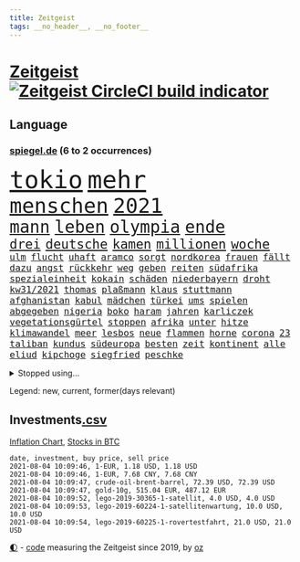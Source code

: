 ```yaml
---
title: Zeitgeist
tags: __no_header__, __no_footer__
---
```


# [Zeitgeist](https://oliz.io/zeitgeist/) [![Zeitgeist CircleCI build indicator](https://circleci.com/gh/ooz/zeitgeist.svg?style=shield)](https://circleci.com/gh/ooz/zeitgeist)

## Language

<h3><a href="https://www.spiegel.de" target="_blank">spiegel.de</a> (6 to 2 occurrences)</h3>
<p style="font-family:monospace">
<span style="font-size:32pt"><a href="news_links.html#tokio" class="current">tokio</a></span>
<span style="font-size:32pt"><a href="news_links.html#mehr" class="current">mehr</a></span>
<br>
<span style="font-size:27pt"><a href="news_links.html#menschen" class="current">menschen</a></span>
<span style="font-size:27pt"><a href="news_links.html#2021" class="current">2021</a></span>
<br>
<span style="font-size:22pt"><a href="news_links.html#mann" class="current">mann</a></span>
<span style="font-size:22pt"><a href="news_links.html#leben" class="current">leben</a></span>
<span style="font-size:22pt"><a href="news_links.html#olympia" class="current">olympia</a></span>
<span style="font-size:22pt"><a href="news_links.html#ende" class="current">ende</a></span>
<br>
<span style="font-size:17pt"><a href="news_links.html#drei" class="current">drei</a></span>
<span style="font-size:17pt"><a href="news_links.html#deutsche" class="current">deutsche</a></span>
<span style="font-size:17pt"><a href="news_links.html#kamen" class="current">kamen</a></span>
<span style="font-size:17pt"><a href="news_links.html#millionen" class="current">millionen</a></span>
<span style="font-size:17pt"><a href="news_links.html#woche" class="current">woche</a></span>
<br>
<span style="font-size:12pt"><a href="news_links.html#ulm" class="current">ulm</a></span>
<span style="font-size:12pt"><a href="news_links.html#flucht" class="current">flucht</a></span>
<span style="font-size:12pt"><a href="news_links.html#uhaft" class="current">uhaft</a></span>
<span style="font-size:12pt"><a href="news_links.html#aramco" class="new">aramco</a></span>
<span style="font-size:12pt"><a href="news_links.html#sorgt" class="current">sorgt</a></span>
<span style="font-size:12pt"><a href="news_links.html#nordkorea" class="current">nordkorea</a></span>
<span style="font-size:12pt"><a href="news_links.html#frauen" class="current">frauen</a></span>
<span style="font-size:12pt"><a href="news_links.html#fällt" class="current">fällt</a></span>
<span style="font-size:12pt"><a href="news_links.html#dazu" class="current">dazu</a></span>
<span style="font-size:12pt"><a href="news_links.html#angst" class="current">angst</a></span>
<span style="font-size:12pt"><a href="news_links.html#rückkehr" class="current">rückkehr</a></span>
<span style="font-size:12pt"><a href="news_links.html#weg" class="current">weg</a></span>
<span style="font-size:12pt"><a href="news_links.html#geben" class="current">geben</a></span>
<span style="font-size:12pt"><a href="news_links.html#reiten" class="new">reiten</a></span>
<span style="font-size:12pt"><a href="news_links.html#südafrika" class="current">südafrika</a></span>
<span style="font-size:12pt"><a href="news_links.html#spezialeinheit" class="current">spezialeinheit</a></span>
<span style="font-size:12pt"><a href="news_links.html#kokain" class="current">kokain</a></span>
<span style="font-size:12pt"><a href="news_links.html#schäden" class="current">schäden</a></span>
<span style="font-size:12pt"><a href="news_links.html#niederbayern" class="new">niederbayern</a></span>
<span style="font-size:12pt"><a href="news_links.html#droht" class="current">droht</a></span>
<span style="font-size:12pt"><a href="news_links.html#kw31/2021" class="new">kw31/2021</a></span>
<span style="font-size:12pt"><a href="news_links.html#thomas" class="current">thomas</a></span>
<span style="font-size:12pt"><a href="news_links.html#plaßmann" class="current">plaßmann</a></span>
<span style="font-size:12pt"><a href="news_links.html#klaus" class="current">klaus</a></span>
<span style="font-size:12pt"><a href="news_links.html#stuttmann" class="current">stuttmann</a></span>
<span style="font-size:12pt"><a href="news_links.html#afghanistan" class="current">afghanistan</a></span>
<span style="font-size:12pt"><a href="news_links.html#kabul" class="current">kabul</a></span>
<span style="font-size:12pt"><a href="news_links.html#mädchen" class="current">mädchen</a></span>
<span style="font-size:12pt"><a href="news_links.html#türkei" class="current">türkei</a></span>
<span style="font-size:12pt"><a href="news_links.html#ums" class="current">ums</a></span>
<span style="font-size:12pt"><a href="news_links.html#spielen" class="current">spielen</a></span>
<span style="font-size:12pt"><a href="news_links.html#abgegeben" class="current">abgegeben</a></span>
<span style="font-size:12pt"><a href="news_links.html#nigeria" class="current">nigeria</a></span>
<span style="font-size:12pt"><a href="news_links.html#boko" class="current">boko</a></span>
<span style="font-size:12pt"><a href="news_links.html#haram" class="current">haram</a></span>
<span style="font-size:12pt"><a href="news_links.html#jahren" class="current">jahren</a></span>
<span style="font-size:12pt"><a href="news_links.html#karliczek" class="current">karliczek</a></span>
<span style="font-size:12pt"><a href="news_links.html#vegetationsgürtel" class="new">vegetationsgürtel</a></span>
<span style="font-size:12pt"><a href="news_links.html#stoppen" class="current">stoppen</a></span>
<span style="font-size:12pt"><a href="news_links.html#afrika" class="current">afrika</a></span>
<span style="font-size:12pt"><a href="news_links.html#unter" class="current">unter</a></span>
<span style="font-size:12pt"><a href="news_links.html#hitze" class="current">hitze</a></span>
<span style="font-size:12pt"><a href="news_links.html#klimawandel" class="current">klimawandel</a></span>
<span style="font-size:12pt"><a href="news_links.html#meer" class="current">meer</a></span>
<span style="font-size:12pt"><a href="news_links.html#lesbos" class="new">lesbos</a></span>
<span style="font-size:12pt"><a href="news_links.html#neue" class="current">neue</a></span>
<span style="font-size:12pt"><a href="news_links.html#flammen" class="current">flammen</a></span>
<span style="font-size:12pt"><a href="news_links.html#horne" class="new">horne</a></span>
<span style="font-size:12pt"><a href="news_links.html#corona" class="current">corona</a></span>
<span style="font-size:12pt"><a href="news_links.html#23" class="current">23</a></span>
<span style="font-size:12pt"><a href="news_links.html#taliban" class="current">taliban</a></span>
<span style="font-size:12pt"><a href="news_links.html#kundus" class="new">kundus</a></span>
<span style="font-size:12pt"><a href="news_links.html#südeuropa" class="current">südeuropa</a></span>
<span style="font-size:12pt"><a href="news_links.html#besten" class="current">besten</a></span>
<span style="font-size:12pt"><a href="news_links.html#zeit" class="current">zeit</a></span>
<span style="font-size:12pt"><a href="news_links.html#kontinent" class="current">kontinent</a></span>
<span style="font-size:12pt"><a href="news_links.html#alle" class="current">alle</a></span>
<span style="font-size:12pt"><a href="news_links.html#eliud" class="new">eliud</a></span>
<span style="font-size:12pt"><a href="news_links.html#kipchoge" class="new">kipchoge</a></span>
<span style="font-size:12pt"><a href="news_links.html#siegfried" class="new">siegfried</a></span>
<span style="font-size:12pt"><a href="news_links.html#peschke" class="new">peschke</a></span>
</p>
<details>
<summary>Stopped using...</summary>
<p class="former" style="font-size:12pt">
harry(291) locker(291) mithilfe(291) ehemaliger(290) hervor(290) humanitäre(290) kita(290) manchen(290) positionen(290) ärmere(290) geliefert(289) innenstadt(289) kämpfte(289) nominierung(289) version(289) anerkannt(288) coronaausbruch(288) ehemann(288) einheit(288) emma(288) erholung(288) ersatz(288) gefordert(288) gleichstellung(288) guterres(288) reduziert(288) reihe(288) senat(288) vorbereitet(288) 79(287) flick(287) franziska(287) führerschein(287) giffey(287) hannover(287) hansi(287) hinterlassen(287) kriminelle(287) november(287) rb(287) russischer(287) spielzeit(287) sprengstoff(287) treffer(287) zurückgetreten(287) ausgewertet(286) aussieht(286) beamte(286) bekannte(286) bekannten(286) ecuador(286) einzug(286) großteil(286) mitte(286) pflege(286) psg(286) solcher(286) spaniens(286) stil(286) sv(286) sängerin(286) website(286) 98(285) ansatz(285) fortschritt(285) ganzes(285) haken(285) helden(285) impfbereitschaft(285) steuert(285) strafstoß(285) amerikanische(284) angeblichen(284) angesteckt(284) bloß(284) chancen(284) coronainfektion(284) frankfurter(284) gesundheitssystem(284) hai(284) messerattacke(284) namens(284) reform(284) schmeckt(284) schwarzer(284) suchte(284) toni(284) trennte(284) vertrauliche(284) anstehenden(283) ansturm(283) arsenal(283) becker(283) dringend(283) erzielt(283) gerufen(283) gutachten(283) jubiläum(283) konservativen(283) krampkarrenbauer(283) magdeburg(283) manchester(283) preisen(283) private(283) schlimm(283) taylor(283) tobt(283) verteidigungsministerin(283) astrazeneca(282) boeing(282) böhmermann(282) depressionen(282) eintracht(282) eishockey(282) geworfen(282) kochinstituts(282) moskau(282) nürnberg(282) radikal(282) reißt(282) spätestens(282) stanley(282) strecke(282) ton(282) untersagt(282) vergangenheit(282) übergang(282) 180(281) bereich(281) besseren(281) bestes(281) bootsunglück(281) bot(281) entlassung(281) entschädigung(281) erheben(281) flugzeuge(281) fritz(281) gelungen(281) generationen(281) korrekt(281) melanie(281) parteichef(281) supermarkt(281) virtuell(281) öl(281) 42(280) attraktiver(280) bundesebene(280) dfbteam(280) dinge(280) kriterien(280) nutzten(280) rechtspopulisten(280) roboter(280) roth(280) saisonsieg(280) times(280) trainiert(280) umbauen(280) usbehörden(280) verdeutlicht(280) verfilmt(280) zahlung(280) zoo(280) 125(279) bedenken(279) bewertet(279) drehen(279) einstieg(279) elektrische(279) erfolgreiche(279) feierte(279) fußballbundesliga(279) gesprengt(279) kronprinz(279) löw(279) milde(279) prinzessin(279) rechnungshof(279) rente(279) russisches(279) schwersten(279) verschwörungstheorien(279) wechseln(279) 99(278) amerika(278) befreien(278) bill(278) fair(278) illegalen(278) island(278) libyen(278) metropolen(278) räumen(278) schutzmasken(278) stadtteil(278) tourismus(278) triumph(278) united(278) vergessen(278) wales(278) wirksam(278) covid19patienten(277) drastisch(277) erlitt(277) fragt(277) gelsenkirchen(277) gleiche(277) länge(277) norbert(277) nordrheinwestfälischen(277) qualität(277) taiwan(277) verbreitung(277) verhängnis(277) weisen(277) enthüllt(276) förderung(276) innenstädte(276) miami(276) sinn(276) aldi(275) beleidigung(275) dämpfer(275) entsetzen(275) feind(275) leipzigs(275) mangelt(275) schnitt(275) wütend(275) aufschwung(274) can(274) drohungen(274) euparlament(274) gemälde(274) institut(274) kimmich(274) langfristig(274) mahmoud(274) phil(274) verteidigungsministerium(274) virologen(274) absolut(273) arbeitslosen(273) aufgegeben(273) baustelle(273) beliebter(273) dänischen(273) lockt(273) mohammed(273) möglichst(273) neuauflage(273) restaurants(273) sehnsucht(273) siege(273) verteilung(273) volksrepublik(273) vorzeitige(273) zurückhaltend(273) diskussionen(272) kindes(272) kinos(272) kryptowährung(272) meiner(272) unternehmens(272) überprüfen(272) geklagt(271) gespalten(271) klassiker(271) militärischen(271) national(271) nordkoreas(271) verschwiegen(271) wochenlang(271) 3000(270) ablehnung(270) belege(270) champion(270) enge(270) feld(270) jong(270) kehrte(270) mannschaften(270) möglicherweise(270) nah(270) nordirland(270) schönsten(270) un(270) 900(269) begründet(269) berater(269) brüder(269) ewig(269) häusliche(269) stationäre(269) verwandelt(269) überraschen(269) 28(268) clinton(268) erfüllen(268) sicheren(268) solange(268) tiefen(268) verschwörung(268) artikel(267) autobranche(267) dran(267) drastischen(267) homosexuellen(267) klarer(267) schicken(267) verteidigen(267) wohnt(267) amerikas(266) balance(266) geschlecht(266) hürde(266) misshandlungen(266) premierministers(266) tim(266) umweltbundesamt(266) wahnsinn(266) defensive(265) finnland(265) frisch(265) jahrestag(265) sekunde(265) wirtz(265) aufschub(264) hängt(264) höhen(264) indirekt(264) kassen(264) mitfavorit(264) motive(264) ordnung(264) ecke(263) hessischen(263) le(263) netflixserie(263) schriftsteller(263) sergio(263) verklagen(263) verschleppt(263) anzeichen(262) deutliches(262) gekämpft(262) rentner(262) schockiert(262) sicherheitsbedenken(262) spitzenreiter(262) astronauten(261) bagdad(261) kroos(261) lockerung(261) magnus(261) strenger(261) versammlungen(261) bat(260) chats(260) km/h(260) korruptionsvorwürfen(260) regelung(260) ruhig(260) verfassungswidrig(260) verwendung(260) alexandra(259) begrüßt(259) bürgerkrieg(259) eigentor(259) gefällt(259) glaubwürdigkeit(259) heiligen(259) abgewiesen(258) auffällig(258) me(258) unterschrieben(258) auszahlung(257) bewegte(257) intensivmediziner(257) 140(256) eilantrag(256) wrack(256) ball(255) befasst(255) engpässe(255) ministerien(255) wölfe(255) abgerissen(254) coronazeiten(254) flüchtling(254) mathieu(254) initiativen(253) verfolger(253) vorwürfen(253) abermals(252) kindheit(252) torwart(251) blake(250) flughafens(250) katja(250) mafia(250) vollem(250) erhoffen(249) jadon(249) lockerungen(249) schalker(249) vizekanzler(249) zeigten(249) abhängig(248) joggen(248) wertvolle(248) abu(247) beschlagnahmten(247) dhabi(247) entwickler(247) persönliches(247) schaut(247) katharina(246) mindestlohn(246) pest(246) praxis(246) schwört(246) staus(246) vorherrschaft(246) bewaffneten(245) mutation(245) söhne(245) vergabe(245) wiedergewählt(245) cover(244) grünenchefin(244) kylian(243) sauer(243) erfolgreichen(242) ernährung(242) hype(242) miss(242) skizziert(242) günther(241) trick(241) einleiten(240) kanal(240) diana(239) gesundheitliche(239) gutachter(238) sammelte(238) spionage(238) beschaffung(237) jederzeit(237) missbrauchskomplex(237) pentagon(237) sturms(237) veränderungen(237) verübt(237) voraussetzung(237) eingeräumt(235) halbzeitpause(235) baldige(234) dylan(234) jill(234) äthiopiens(233) karlsruhe(232) paradies(232) ungewöhnlichen(232) weitreichende(232) drohne(231) palästinenser(231) totschlags(231) ungleichheit(231) meisterschaft(230) unicef(230) offener(229) zweck(229) lieferungen(228) schnelltest(228) bedrängt(227) desto(227) weiterkommen(226) christina(224) rolf(224) beerdigt(223) erheblichen(223) umzugehen(222) zocken(222) zusätzliche(222) 43jähriger(221) bösen(221) intern(220) dominik(219) herauszufinden(219) lieferengpässe(219) regelmäßig(219) vorfalls(219) 1989(218) vereins(218) beheben(217) berühmtesten(216) gelangt(216) parteiausschluss(216) parteichefin(216) sticht(216) verdächtig(216) vertrauten(216) gesundheitsministers(214) diess(213) offenbarte(213) erben(211) bundesagentur(210) aufheben(209) starkes(209) schärfer(208) kombination(207) uskongress(207) kommuniziert(206) auslieferung(205) morrison(205) schütze(205) empfindet(203) geschleust(203) saale(203) 9/11(201) bundestagsabgeordnete(199) bauarbeiten(198) dankt(198) festgenommene(198) perspektive(198) stoffe(198) 64jährige(197) fußgängerzonen(197) gefährdete(196) mona(196) pandemielage(196) nordosten(195) einsatzkräften(194) präsentation(193) jazzmusiker(191) texte(191) wissler(191) einstellungen(190) absetzen(187) elektroantrieb(187) lieferketten(186) teilhaben(186) ach(185) gesamtsieg(184) harmlos(184) enkel(183) mutante(183) aufgebot(182) denkmal(181) grunde(181) jagt(180) impftermin(179) flugzeugabsturz(178) englischer(177) autobauer(176) jack(176) server(176) sehe(174) andy(172) delmenhorst(172) riskanter(172) coronainzidenzen(171) konfrontation(171) luxemburg(171) jim(169) bergsteiger(168) coronaimpfkampagne(168) flächendeckend(168) hetzern(168) master(168) steine(168) behält(167) kriegsschiffe(167) viral(167) computerchips(166) ingolstadt(166) prinzen(165) schiebt(165) grundstück(164) lehrerin(164) oberhaupt(164) armstrong(163) estland(163) hausärzte(163) sparkassen(163) rapide(162) singen(162) überragenden(162) salvini(160) vulkan(160) abgefangen(159) jawort(158) coronarisiko(156) motiven(156) nationalpark(156) verleiht(156) tyler(155) gerichtssaal(154) opel(154) reihenweise(154) verwehrt(154) lahmgelegt(153) aufholen(152) bein(151) kurzarbeiter(151) silva(151) traditionell(151) bayreuth(150) herausfordern(150) 230(149) besitzerin(149) indiens(149) klatsche(149) zutrauen(149) autobahnen(148) seen(148) verteuert(148) 147(146) archäologie(146) internat(146) islamist(146) verlusten(146) exfußballprofi(145) austausch(144) beunruhigt(144) gerichtliche(144) chile(143) 20jährige(141) rückgang(141) serena(141) 29jähriger(139) korrupte(139) victoria(139) hilferuf(138) katholiken(138) phasen(138) sahra(138) wagenknecht(138) lösten(137) einbau(136) freiheitsstrafen(135) großereignis(135) hurra(134) pen(133) reisebranche(133) entsandt(132) bestsellerautor(131) geformt(130) hochschulen(130) linkenchefin(130) rosa(130) bejubelt(129) bräuchte(129) salman(129) impfwillige(128) universitäten(128) vielfältig(128) alben(126) begleitete(126) diverser(126) dramatisches(126) eiskalt(125) knorrbremse(125) rohstoffen(125) senders(125) dieter(123) luftangriffe(123) großstädte(122) palästina(122) thessaloniki(122) verlegung(122) fehlverhaltens(121) gekippt(121) häme(121) werks(121) gegenkandidaten(120) lucaapp(120) verantwortliche(120) immunisiert(119) todestag(119) tschechiens(118) dementieren(117) goldener(117) hof(117) länderspielen(117) jude(116) swr(116) drohschreiben(115) erlaubnis(115) erschoss(115) krönen(115) baku(114) besetzen(114) bildzeitung(114) investor(114) bastian(112) einzufangen(112) gelbe(112) unweit(112) affen(111) cyberkriminelle(111) bundestrainers(110) erklärungsnot(110) abgestürzt(109) elbe(109) kartellamt(108) lebenswerter(108) zweitimpfung(108) 1974(107) leichtathleten(107) erledigen(106) gutem(106) nhl(106) eröffnete(105) koepfer(105) teslawerk(105) essener(104) nebenan(104) passende(104) begrenzung(103) blut(103) dubiosen(103) schlagabtausch(103) berechtigt(102) gesünder(102) impftempo(102) bobby(101) grundschulkinder(101) kellner(101) krim(101) lieder(100) auswärtiges(99) geschädigten(99) herausragende(99) laxen(98) qualifying(98) solidarisiert(98) aufreger(97) berlinneukölln(97) impfziel(97) mittelamerika(97) asyl(96) malt(96) kanadischen(94) rassemblement(94) blüht(93) cloud(93) oscars(93) ozean(91) tempolimit(91) geburtsort(90) hinauf(90) milliardenprojekt(90) neandertaler(90) packenden(90) rechnung(90) starmer(90) wirtschaftlich(90) abbas(89) financial(89) finanziert(89) lanz(89) leonardo(89) manila(89) pierre(89) westlichen(89) beschweren(88) blutigen(88) eile(88) einheitlichen(88) gültigen(88) klangen(88) kolonialmacht(88) pflegen(88) pomp(88) zerren(88) ausbrüche(87) neuerdings(87) onkel(87) poel(87) techniken(87) überdüngung(87) erstimpfungen(86) fluch(86) idol(86) seniorenheim(86) vorgetäuscht(86) bachmann(85) ramsey(85) signalisierte(85) tötungsabsicht(85) bildtv(84) ernte(84) remmoclans(84) campen(83) gereizt(83) umwelthilfe(83) gesinnung(82) nathan(82) planlos(82) sankt(81) vorarbeit(81) weimarer(81) wichtigere(81) afghanistanabzug(80) auszurichten(80) kampfjets(80) ladestationen(80) ladesäulen(80) abstinenz(79) partners(79) angeschaut(78) bundeswehrhelfer(78) schädlich(78) wagenknechts(78) überflüssig(78) entschädigungen(77) fußballnationalmannschaft(77) gewöhnungsbedürftig(77) mbappé(77) mundnasenschutz(77) poleposition(77) protestaktionen(77) sozialleistungen(77) fußballstar(76) löwe(76) orbáns(76) petersburg(76) dieselskandals(75) erlässt(75) homeofficepflicht(75) millionensumme(75) 1946(74) auseinandersetzen(74) ausmachen(74) fremdverschulden(74) supermarktkette(74) achraf(73) forschungsinstituts(73) abi(72) chefposten(72) gemeinderat(72) spritzen(72) strahlte(72) aufwendigen(71) effekte(71) kane(71) oldenburg(71) spielern(71) unkraut(71) zynismus(71) übereilt(71) betreuung(70) eisern(70) erstimpfung(70) halbzeit(70) sekt(70) üppige(70) beobachtete(69) gequält(69) gesamtbevölkerung(69) günstigen(69) hamas(69) hungersnot(69) legislaturperiode(69) momentan(69) touristischen(69) 149(68) 850(68) academy(68) begraben(68) gesprächsbereitschaft(68) berechnungen(67) fideszpartei(67) fregatte(67) lediglich(67) messerangriff(67) nabu(67) neudelhi(67) rudolph(67) weh(67) ziemiak(67) bestätigten(66) gesellen(66) inne(66) tadschikistan(66) usverteidigungsministerium(66) befristet(65) blues(65) großkonzerne(65) modi(65) narendra(65) zugänglich(65) 50jähriger(64) bnd(64) drohbriefe(64) handys(64) heuteshow(64) krieges(64) mclaren(64) nachbessern(64) schnellstmöglich(64) ballons(63) manta(63) schwule(63) ubahn(63) badewanne(62) beschwören(62) biest(62) championsleaguesieger(62) feierlichkeiten(62) konflikten(62) philippinischen(62) schnelltestergebnisse(62) ungerecht(62) übertrieben(62) erdbeeren(61) flüchtlingsboot(61) künstlichen(61) schätzung(61) windhorst(61) arnold(60) begrüßte(60) hineingezogen(60) mont(60) regionalwahlen(60) reicher(60) zweifache(60) borahansgrohe(59) einzudringen(59) heimkehr(59) inhaber(59) sagan(59) ziert(59) 32jähriger(58) 79jährige(58) arbeitsunfähig(58) cox(58) gestohlene(58) großeltern(58) nahost(58) ranghohe(58) rechtsterroristin(58) verlangte(58) aida(57) gebeutelten(57) preisschub(57) profiklubs(57) rauschen(57) cyberangriff(56) erklimmen(56) strengeren(56) passierte(55) austragen(54) knieverletzung(54) obersten(54) unorthodox(54) echtzeit(53) erpresst(53) exnationalspieler(53) lahmzulegen(53) lernlücken(53) lernrückstände(53) ost(53) serienmörder(53) ständigen(53) testkonzept(53) vielfaches(53) wally(53) zew(53) überzogen(53) eingeholt(52) erwarte(52) hackergruppe(52) präsidentengattin(52) schuldenbremse(52) werkzeuge(52) zugeschlagen(52) beleidigten(51) ermahnt(51) finaleinzug(51) obdachlose(51) talente(51) wessen(51) verurteilten(50) waffenstillstand(50) dreh(49) haiangriff(49) herbe(49) hochhaus(49) torrekord(49) vogue(49) riegel(48) schnäppchen(48) rundfahrt(47) sohns(47) wochenlangen(47) ausarbeiten(46) erfahrene(46) gewohnheiten(46) hingefallen(46) stärkere(46) usstreitkräfte(46) antisemitischer(45) entsprechendes(45) europameisterschaft(45) jamie(45) kreuzimpfung(45) parolen(45) court(44) erlebnis(44) hillary(44) luxusmarke(44) ortsbesuch(44) passagierflugzeug(44) flohen(43) laune(43) weinen(43) bundeswehroffizier(42) disziplinarmaßnahmen(42) eruption(42) flaggen(42) genesis(42) quere(42) raumfahrtpläne(42) schwergewicht(42) vorgängerin(42) bitcoinmining(41) coaches(41) finnische(41) portugiese(41) tatverdächtiger(41) bauernhof(40) erwachen(40) fotoreportage(40) gruppierung(40) popikone(40) wettbewerbs(40) ausreise(39) drohende(39) ernest(39) lives(39) matter(39) militante(39) testzentren(39) verdammt(39) wiederbeleben(39) ausbildungsmarkt(38) benzinpreis(38) bitteren(38) dani(38) entstand(38) fünfjährigen(38) messner(38) sotschi(38) vereinfacht(38) zimperlich(38) 220(37) angelique(37) ausgewählte(37) automatische(37) gepostet(37) hetzjagd(37) joints(37) kerber(37) ministerrat(37) steuervergehen(37) syrischer(37) zwischenlandung(37) erleiden(36) genehmigungen(36) kulturelle(36) materialmangel(36) otte(36) pride(36) usjournalist(36) aufgedeckt(35) berge(35) central(35) enrique(35) genf(35) gwen(35) lügt(35) 1998(34) atempause(34) enthüllen(34) finanzspritze(34) groteske(34) indigener(34) lügnerin(34) materialengpässe(34) skandinavien(34) tanken(34) umweltschäden(34) verlobten(34) warb(34) zwangsarbeit(34) banging(33) bruyne(33) facebooktochter(33) loony(33) luck(33) or(33) porn(33) ransomwareangriff(33) ölpreis(33) bergab(32) erstritten(32) gehasst(32) sowieso(32) vierteln(32) centre(31) dalian(31) korrekturen(31) nokia(31) zugänge(31) ambitionierte(30) eigenständig(30) optimistischer(30) wahlkampfchef(30) wundert(30) berufungsverfahren(29) chelseaprofi(29) friseure(29) k(29) maskenstreit(29) rechtswidrig(29) tickets(29) 23jähriger(28) deltamutante(28) folgenden(28) rufmord(28) schutzsuchenden(28) topmanagern(28) unterlaufen(28) verfahrens(28) wilden(28) fehlenden(27) homburg(27) jelena(27) sendungen(27) stabilität(27) fluggesellschaften(26) gastgebers(26) linksextremen(26) meiden(26) schlau(26) unverändert(26) donner(25) hjulmand(25) inflationsrate(25) normen(25) sicherheitsrat(25) spielentscheidende(25) verabreden(25) versandhändler(25) wembleystadion(25) großfamilie(24) internetseite(24) militärflugzeug(24) public(24) ramos(24) viewing(24) 39jährige(23) aktivitäten(23) aufatmen(23) christiane(23) diamanten(23) eingestiegen(23) erhitzt(23) finder(23) gemüter(23) grundlegend(23) impfexperte(23) journal(23) notwendig(23) schwache(23) spinnen(23) aufzunehmen(22) darstellungen(22) machtwechsel(22) rechtspopulistische(22) rohöl(22) überraschungsteam(22) alleinherrscher(21) botswana(21) exgeneral(21) karat(21) konfliktregion(21) redakteure(21) riesendiamant(21) tauschen(21) truppe(21) töchter(21) vergab(21) vorprodukten(21) wunderwaffe(21) einstimmt(20) kritikern(20) misshandlung(20) patrik(20) schick(20) schwimmende(20) vancouver(20) afdfraktion(19) ausschnitte(19) azubi(19) besseres(19) energieträger(19) gelassenheit(19) hinterfragt(19) mach(19) plagte(19) schrumpft(19) virologin(19) wiktor(19) wortgleich(19) leuchten(18) schweinsteiger(18) schwulen(18) südwestlich(18) tiangong(18) wiesbaden(18) überschätzt(18) einzigartig(17) entführen(17) flugpassagiere(17) geliebt(17) großstädter(17) kriminologe(17) rettenberger(17) ungarische(17) unschuld(17) würstchen(17) antwerpen(16) behauptete(16) boote(16) eingriff(16) himmler(16) historischem(16) lieb(16) löfven(16) merkwürdigen(16) wissenschaften(16) 43jährige(15) bekennt(15) besorgniserregend(15) firmenchef(15) gewachsen(15) handlungsbedarf(15) kindesmisshandlungen(15) nötigung(15) pfändung(15) stilikone(15) barrel(14) britisches(14) emaus(14) geschichtepodcast(14) verbraucherpreise(14) antilgbtqgesetz(13) dfbnationalspieler(13) mögen(13) bay(12) bundeswehrabzug(12) börsenwert(12) dick(12) emstimmung(12) gefährdeten(12) kroatischen(12) 166(11) 1951(11) begehrt(11) bundesrat(11) erpressen(11) nationalistische(11) unvermeidbar(11)
</p>
</details>
<p>Legend: <span class="new">new</span>, <span class="current">current</span>, <span class="former">former(days relevant)</span></p>

## Investments[.csv](investments.csv)

[Inflation Chart](https://inflationchart.com),
[Stocks in BTC](https://stonksinbtc.xyz/)

```
date, investment, buy price, sell price
2021-08-04 10:09:46, 1-EUR, 1.18 USD, 1.18 USD
2021-08-04 10:09:46, 1-EUR, 7.68 CNY, 7.68 CNY
2021-08-04 10:09:47, crude-oil-brent-barrel, 72.39 USD, 72.39 USD
2021-08-04 10:09:47, gold-10g, 515.04 EUR, 487.12 EUR
2021-08-04 10:09:52, lego-2019-30365-1-satellit, 4.0 USD, 4.0 USD
2021-08-04 10:09:53, lego-2019-60224-1-satellitenwartung, 10.0 USD, 10.0 USD
2021-08-04 10:09:54, lego-2019-60225-1-rovertestfahrt, 21.0 USD, 21.0 USD
```

<footer>
<a href="javascript:toggleTheme()" class="nav">🌓</a>
- <a href="https://github.com/ooz/zeitgeist">code</a> measuring the Zeitgeist since 2019, by <a href="https://oliz.io">oz</a>
</footer>

